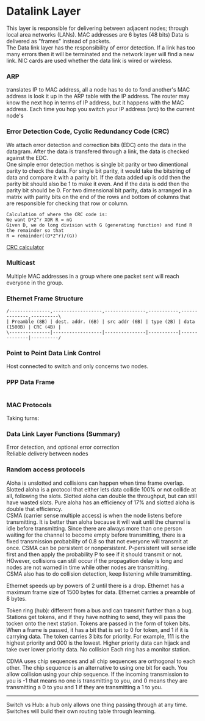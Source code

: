 # Datalink Layer
This layer is responsible for delivering between adjacent nodes; through local area networks (LANs). MAC addresses are 6 bytes (48 bits)
Data is delivered as "frames" instead of packets.  
The Data link layer has the responsibility of error detection. If a link has too many errors then it will be terminated and the network layer will find a new link. 
NIC cards are used whether the data link is wired or wireless. 

### ARP 
translates IP to MAC address, all a node has to do to fond another's MAC address is look it up in the ARP table with the IP address. The router may know the next hop in terms of IP address, but it happens with the MAC address. Each time you hop you switch your IP address (src) to the current node's 

### Error Detection Code, Cyclic Redundancy Code (CRC)
We attach error detection and correction bits (EDC) onto the data in the datagram. After the data is transfered through a link, the data is checked against the EDC.  
One simple error detection methos is single bit parity or two dimentional parity to check the data. For single bit parity, it would take the bitstring of data and compare it with a parity bit. If the data added up is odd then the parity bit should also be 1 to make it even. And if the data is odd then the parity bit should be 0. For two dimensional bit parity, data is arranged in a matrix with parity bits on the end of the rows and bottom of columns that are responsible for checking that row or column.  
```
Calculation of where the CRC code is:
We want D*2^r XOR R = nG
Given D, we do long division with G (generating function) and find R the remainder so that 
R = remainder((D*2^r)/(G))
```  
[CRC calculator](http://www.ghsi.de/pages/subpages/Online%20CRC%20Calculation/index.php?Polynom=1001&Message=170)

### Multicast
Multiple MAC addresses in a group where one packet sent will reach everyone in the group. 

### Ethernet Frame Structure
```
/---------------,------------------,---------------,-----------,--------------,----------\
| Preamble (8B) | dest. addr. (6B) | src addr (6B) | type (2B) | data (1500B) | CRC (4B) |
\---------------|------------------|---------------|-----------|--------------|----------/
```

### Point to Point Data Link Control
Host connected to switch and only concerns two nodes. 

### PPP Data Frame
```

```

### MAC Protocols
Taking turns: 

### Data Link Layer Functions (Summary)
Error detection, and optional error correction  
Reliable delivery between nodes  

### Random access protocols
Aloha is unslotted and collisions can happen when time frame overlap.  
Slotted aloha is a protocol that either lets data collide 100% or not collide at all, following the slots. Slotted aloha can double the throughput, but can still have wasted slots. Pure aloha has an efficiency of 17% and slotted aloha is double that efficiency.  
CSMA (carrier sense multiple access) is when the node listens before transmitting. It is better than aloha because it will wait until the channel is idle before transmitting. Since there are always more than one person waiting for the channel to become empty before transmitting, there is a fixed transmission probability of 0.8 so that not everyone will transmit at once. CSMA can be persistent or nonpersistent. P-persistent will sense idle first and then apply the probability P to see if it should transmit or not. HOwever, collisions can still occur if the propagation delay is long and nodes are not warned in time while other nodes are transmitting.  
CSMA also has to do collision detection, keep listening while transmitting.  

Ethernet speeds up by powers of 2 until there is a drop. Ethernet has a maximum frame size of 1500 bytes for data. Ethernet carries a preamble of 8 bytes.  

Token ring (hub): different from a bus and can transmit further than a bug. Stations get tokens, and if they have nothing to send, they will pass the tocken onto the next station. Tokens are passed in the form of token bits. When a frame is passed, it has a bit that is set to 0 for token, and 1 if it is carrying data. The token carries 3 bits for priority. For example, 111 is the highest priority and 000 is the lowest. Higher priority data can hijack and take over lower priority data. No collision
Each ring has a monitor station.  

CDMA uses chip sequences and all chip sequences are orthogonal to each other. The chip sequence is an alternative to using one bit for each. You allow collision using your chip sequence. If the incoming transmission to you is -1 that means no one is transmitting to you, and 0 means they are transmitting a 0 to you and 1 if they are transmitting a 1 to you. 

---
Switch vs Hub: a hub only allows one thing passing through at any time. Switches will build their own routing table through learning. 
